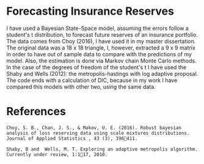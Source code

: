 # Forecasting Insurance Reserves

I have used a Bayesian State-Space model, assuming the errors follow a student's t distribution, to forecast future reserves of an insurance portfolio. The data comes from Choy (2016), I have used it in my master dissertation. The original data was a 18 x 18 triangle, I, however, extracted a 9 x 9 matrix in order to have out of sample data to compare with the predictions of my model. Also, the estimation is done via Markov chain Monte Carlo methods. In the case of the degrees of freedom of the student's t I have used the Shaby and Wells (2012): the metropolis-hastings with log adaptive proposal. The code ends with a calculation of DIC, because in my work I have compared this models with other two, using the same data.

# References

```
Choy, S. B., Chan, J. S., & Makov, U. E. (2016). Robust bayesian analysis of loss reserving data using scale mixtures distributions. Journal of Applied Statistics , 43 (3), 396411.

Shaby, B and  Wells, M. T. Exploring an adaptive metropolis algorithm. Currently under review, 1:117, 2010.
